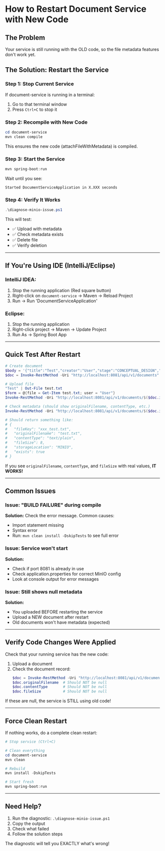# How to Restart Document Service with New Code

## The Problem
Your service is still running with the OLD code, so the file metadata features don't work yet.

## The Solution: Restart the Service

### Step 1: Stop Current Service
If document-service is running in a terminal:
1. Go to that terminal window
2. Press `Ctrl+C` to stop it

### Step 2: Recompile with New Code
```powershell
cd document-service
mvn clean compile
```

This ensures the new code (attachFileWithMetadata) is compiled.

### Step 3: Start the Service
```powershell
mvn spring-boot:run
```

Wait until you see:
```
Started DocumentServiceApplication in X.XXX seconds
```

### Step 4: Verify It Works
```powershell
.\diagnose-minio-issue.ps1
```

This will test:
- ✅ Upload with metadata
- ✅ Check metadata exists
- ✅ Delete file
- ✅ Verify deletion

---

## If You're Using IDE (IntelliJ/Eclipse)

### IntelliJ IDEA:
1. Stop the running application (Red square button)
2. Right-click on `document-service` → Maven → Reload Project
3. Run → Run 'DocumentServiceApplication'

### Eclipse:
1. Stop the running application
2. Right-click project → Maven → Update Project
3. Run As → Spring Boot App

---

## Quick Test After Restart

```powershell
# Create document
$body = '{"title":"Test","creator":"User","stage":"CONCEPTUAL_DESIGN","category":"Test"}'
$doc = Invoke-RestMethod -Uri "http://localhost:8081/api/v1/documents" -Method Post -Body $body -ContentType "application/json"

# Upload file
"Test" | Out-File test.txt
$form = @{file = Get-Item test.txt; user = "User"}
Invoke-RestMethod -Uri "http://localhost:8081/api/v1/documents/$($doc.id)/upload" -Method Post -Form $form

# Check metadata (should show originalFilename, contentType, etc.)
Invoke-RestMethod -Uri "http://localhost:8081/api/v1/documents/$($doc.id)/file/info"

# Should return something like:
# {
#   "fileKey": "xxx_test.txt",
#   "originalFilename": "test.txt",
#   "contentType": "text/plain",
#   "fileSize": 8,
#   "storageLocation": "MINIO",
#   "exists": true
# }
```

If you see `originalFilename`, `contentType`, and `fileSize` with real values, **IT WORKS!**

---

## Common Issues

### Issue: "BUILD FAILURE" during compile
**Solution:** Check the error message. Common causes:
- Import statement missing
- Syntax error
- Run: `mvn clean install -DskipTests` to see full error

### Issue: Service won't start
**Solution:** 
- Check if port 8081 is already in use
- Check application.properties for correct MinIO config
- Look at console output for error messages

### Issue: Still shows null metadata
**Solution:**
- You uploaded BEFORE restarting the service
- Upload a NEW document after restart
- Old documents won't have metadata (expected)

---

## Verify Code Changes Were Applied

Check that your running service has the new code:

1. Upload a document
2. Check the document record:
   ```powershell
   $doc = Invoke-RestMethod -Uri "http://localhost:8081/api/v1/documents/{YOUR_DOC_ID}"
   $doc.originalFilename  # Should NOT be null
   $doc.contentType       # Should NOT be null
   $doc.fileSize          # Should NOT be null
   ```

If these are null, the service is STILL using old code!

---

## Force Clean Restart

If nothing works, do a complete clean restart:

```powershell
# Stop service (Ctrl+C)

# Clean everything
cd document-service
mvn clean

# Rebuild
mvn install -DskipTests

# Start fresh
mvn spring-boot:run
```

---

## Need Help?

1. Run the diagnostic: `.\diagnose-minio-issue.ps1`
2. Copy the output
3. Check what failed
4. Follow the solution steps

The diagnostic will tell you EXACTLY what's wrong!

